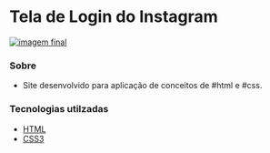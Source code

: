 # Tela de Login do Instagram

[![imagem final](https://ik.imagekit.io/wriz9vsytc/img_final_M2rGSsPdv.png "imagem final")](http://https://ik.imagekit.io/wriz9vsytc/img_final_M2rGSsPdv.png "imagem final")

### Sobre
- Site desenvolvido para aplicação de conceitos de #html e #css.

### Tecnologias utilzadas
- [HTML][1]
- [CSS3][2]


[hmtl]: http://https://www.w3.org/html/
[1]: https://www.w3.org/html/
[CSS3]: https://www.w3.org/Style/CSS/Overview.en.html "CSS3"
[2]: https://www.w3.org/Style/CSS/Overview.en.html